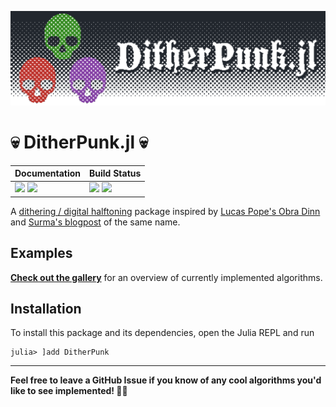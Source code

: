 ![](./docs/logo/DitheredPunk.png)
# 💀 DitherPunk.jl 💀

| **Documentation**                                                     | **Build Status**                                      |
|:--------------------------------------------------------------------- |:----------------------------------------------------- |
| [![][docs-stab-img]][docs-stab-url] [![][docs-dev-img]][docs-dev-url] | [![][ci-img]][ci-url] [![][codecov-img]][codecov-url] |

A [dithering / digital halftoning](https://en.wikipedia.org/wiki/Dither) package inspired by [Lucas Pope's Obra Dinn](https://obradinn.com) and [Surma's blogpost](https://surma.dev/things/ditherpunk/) of the same name.

## Examples
**[Check out the gallery](https://JuliaImages.github.io/DitherPunk.jl/stable/generated/gallery_images/)** for an overview of currently implemented algorithms.

## Installation 
To install this package and its dependencies, open the Julia REPL and run 

```julia-repl
julia> ]add DitherPunk
```
___

**Feel free to leave a GitHub Issue if you know of any cool  algorithms you'd like to see implemented! 🔬🔧**

[docs-stab-img]: https://img.shields.io/badge/docs-stable-blue.svg
[docs-stab-url]: https://JuliaImages.github.io/DitherPunk.jl/stable

[docs-dev-img]: https://img.shields.io/badge/docs-main-blue.svg
[docs-dev-url]: https://JuliaImages.github.io/DitherPunk.jl/dev

[ci-img]: https://github.com/JuliaImages/DitherPunk.jl/workflows/CI/badge.svg
[ci-url]: https://github.com/JuliaImages/DitherPunk.jl/actions

[codecov-img]: https://codecov.io/gh/JuliaImages/DitherPunk.jl/branch/master/graph/badge.svg
[codecov-url]: https://codecov.io/gh/JuliaImages/DitherPunk.jl

